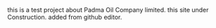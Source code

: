 this is a test project about Padma Oil Company limited.
this site under Construction.
added from github editor.
